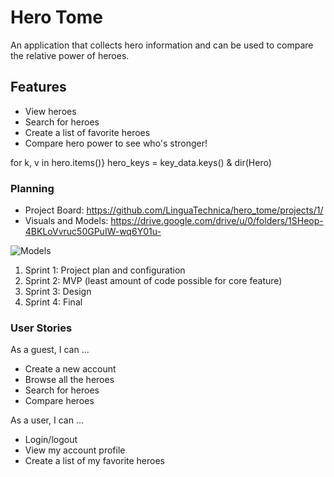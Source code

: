 # Hero Tome

An application that collects hero information and can be used to compare the relative power of heroes.


## Features

* View heroes
* Search for heroes
* Create a list of favorite heroes
* Compare hero power to see who's stronger!

for k, v in hero.items()}
        hero_keys = key_data.keys() & dir(Hero)

### Planning

- Project Board: https://github.com/LinguaTechnica/hero_tome/projects/1/
- Visuals and Models: https://drive.google.com/drive/u/0/folders/1SHeop-4BKLoVvruc50GPuIW-wq6Y01u-

![Models](https://i.imgur.com/FKSgcxr.jpg)

1. Sprint 1: Project plan and configuration 
2. Sprint 2: MVP (least amount of code possible for core feature)
3. Sprint 3: Design
4. Sprint 4: Final


### User Stories

As a guest, I can ...
- Create a new account
- Browse all the heroes
- Search for heroes
- Compare heroes

As a user, I can ...
- Login/logout
- View my account profile
- Create a list of my favorite heroes
